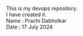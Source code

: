 This is my devops repository.<br>
I have created it.<br>
Name : Prachi Dabholkar<br>
Date : 17 July 2024<br>
